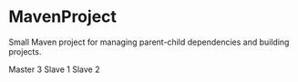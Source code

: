 # MavenProject

Small Maven project for managing parent-child dependencies and building projects.


Master 3
Slave 1
Slave 2